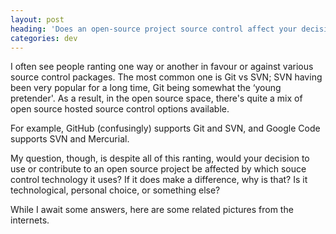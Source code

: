 ```yaml
---
layout: post
heading: 'Does an open-source project source control affect your decision to use it?'
categories: dev
---
```


I often see people ranting one way or another in favour or against various source control packages. The most common one is Git vs SVN; SVN having been very popular for a long time, Git being somewhat the ‘young pretender'. As a result, in the open source space, there's quite a mix of open source hosted source control options available.

For example, GitHub (confusingly) supports Git and SVN, and Google Code supports SVN and Mercurial.

My question, though, is despite all of this ranting, would your decision to use or contribute to an open source project be affected by which souce control technology it uses? If it does make a difference, why is that? Is it technological, personal choice, or something else?

While I await some answers, here are some related pictures from the internets.

<!-- Replace missing image from http://media.chris-alexander.co.uk/wp-content/uploads/2010/07/git2-300x200.jpg -->

<!-- Replace missing image from http://media.chris-alexander.co.uk/wp-content/uploads/2010/07/git1-300x240.jpg -->
